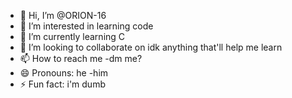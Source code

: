 - 👋 Hi, I’m @ORION-16
- 👀 I’m interested in learning code
- 🌱 I’m currently learning C
- 💞️ I’m looking to collaborate on idk anything that'll help me learn
- 📫 How to reach me -dm me?
- 😄 Pronouns: he -him
- ⚡ Fun fact: i'm dumb

<!---
ORION-16/ORION-16 is a ✨ special ✨ repository because its `README.md` (this file) appears on your GitHub profile.
You can click the Preview link to take a look at your changes.
--->
